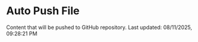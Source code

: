 # Auto Push File

Content that will be pushed to GitHub repository.
Last updated: 08/11/2025, 09:28:21 PM